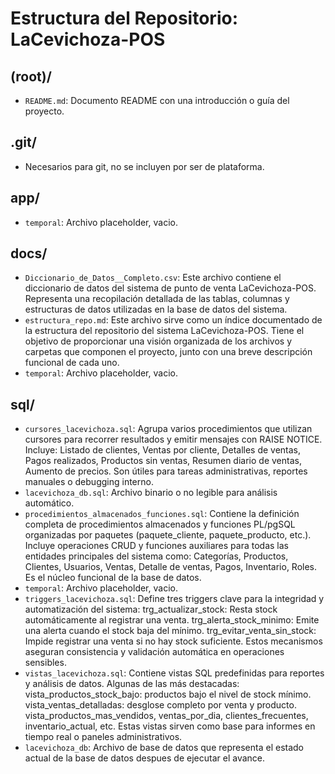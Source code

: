 # Estructura del Repositorio: LaCevichoza-POS

## (root)/
- `README.md`: Documento README con una introducción o guía del proyecto.

## .git/
- Necesarios para git, no se incluyen por ser de plataforma.

## app/
- `temporal`: Archivo placeholder, vacio.

## docs/
- `Diccionario_de_Datos__Completo.csv`: Este archivo contiene el diccionario de datos del sistema de punto de venta LaCevichoza-POS. Representa una recopilación detallada de las tablas, columnas y estructuras de datos utilizadas en la base de datos del sistema.
- `estructura_repo.md`: Este archivo sirve como un índice documentado de la estructura del repositorio del sistema LaCevichoza-POS. Tiene el objetivo de proporcionar una visión organizada de los archivos y carpetas que componen el proyecto, junto con una breve descripción funcional de cada uno.
- `temporal`: Archivo placeholder, vacio.

## sql/
- `cursores_lacevichoza.sql`: Agrupa varios procedimientos que utilizan cursores para recorrer resultados y emitir mensajes con RAISE NOTICE. Incluye: Listado de clientes, Ventas por cliente, Detalles de ventas, Pagos realizados, Productos sin ventas, Resumen diario de ventas, Aumento de precios. Son útiles para tareas administrativas, reportes manuales o debugging interno.
- `lacevichoza_db.sql`: Archivo binario o no legible para análisis automático.
- `procedimientos_almacenados_funciones.sql`: Contiene la definición completa de procedimientos almacenados y funciones PL/pgSQL organizadas por paquetes (paquete_cliente, paquete_producto, etc.).
Incluye operaciones CRUD y funciones auxiliares para todas las entidades principales del sistema como: Categorías, Productos, Clientes, Usuarios, Ventas, Detalle de ventas, Pagos, Inventario, Roles. Es el núcleo funcional de la base de datos.
- `temporal`: Archivo placeholder, vacio.
- `triggers_lacevichoza.sql`: Define tres triggers clave para la integridad y automatización del sistema: 
trg_actualizar_stock: Resta stock automáticamente al registrar una venta. trg_alerta_stock_minimo: Emite una alerta cuando el stock baja del mínimo. trg_evitar_venta_sin_stock: Impide registrar una venta si no hay stock suficiente. Estos mecanismos aseguran consistencia y validación automática en operaciones sensibles.
- `vistas_lacevichoza.sql`: Contiene vistas SQL predefinidas para reportes y análisis de datos. Algunas de las más destacadas: vista_productos_stock_bajo: productos bajo el nivel de stock mínimo. vista_ventas_detalladas: desglose completo por venta y producto. vista_productos_mas_vendidos, ventas_por_dia, clientes_frecuentes, inventario_actual, etc. Estas vistas sirven como base para informes en tiempo real o paneles administrativos.
- `lacevichoza_db`: Archivo de base de datos que representa el estado actual de la base de datos despues de ejecutar el avance.